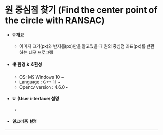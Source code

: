 # 원 중심점 찾기 (Find the center point of the circle with RANSAC)

* #### 💡 개요
  * 이미지 크기(px)와 반지름(px)만을 알고있을 때
    원의 중심점 좌표(px)를 반환하는 데모 프로그램
   
* #### 🌍 환경 & 호환성  
  * OS:	MS Windows 10 ~
  * Language : C++ 11 ~
  * Opencv version : 4.6.0 ~

* #### Ui (User interface) 설명
  * 

* #### 알고리즘 설명
---
